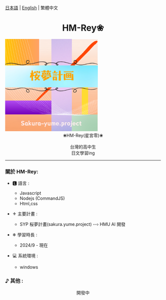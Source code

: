 [日本語](README_jp.md) | [English](README.md) | 繁體中文
# <center>HM-Rey❀ 

</center> <img src="SYP-logo.png" style="min-width:300px; width:30%">
  <center>❀HM-Rey(星宮零)❀</center> 
  <br>
  <center>台灣的高中生</center>
  <center>日文學習ing</center>

  -----

### 關於 HM-Rey: 
- 🅻 語言 :
  - Javascript 
  - Nodejs (CommandJS)
  - Html,css

- ⚜︎ 主要計畫 :
  - SYP 桜夢計畫(sakura.yume.project)
  --› HMU AI 開發

- ❄ 學習時長 :
  - 2024/9 - 現在

- :computer: 系統環境 :
  - windows

### ♪ 其他 :
  <center>開發中</center>
